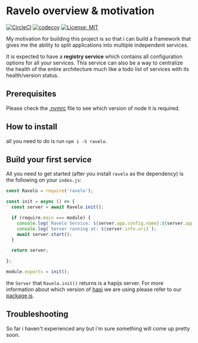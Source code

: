 # Ravelo overview & motivation

[![CircleCI](https://circleci.com/gh/opposite-bracket/ravelo/tree/master.svg?style=svg)](https://circleci.com/gh/ravelo-systematic-solutions/ravelo/tree/master)
[![codecov](https://codecov.io/gh/opposite-bracket/ravelo/branch/master/graph/badge.svg)](https://codecov.io/gh/opposite-bracket/ravelo)
[![License: MIT](https://img.shields.io/badge/License-MIT-yellow.svg)](https://opensource.org/licenses/MIT)

My motivation for building this project is 
so that i can build a framework that gives
me the ability to split applications into
multiple independent services.

It is expected to have a **registry service**
which contains all configuration options for
all your services. This service can also be
a way to centralize the health of the entire
architecture much like a todo list of services
with its health/version status.

## Prerequisites

Please check the [.nvmrc](https://github.com/ravelo-systematic-solutions/ravelo/blob/master/.nvmrc)
file to see which version of node it is required.

## How to install

all you need to do is run `npm i -S ravelo`.

## Build your first service

All you need to get started (after you install
`ravelo` as the dependency) is the following on
your `index.js`:

```javascript
const Ravelo = require('ravelo');

const init = async () => {
  const server = await Ravelo.init();

  if (require.main === module) {
    console.log(`Ravelo Service: ${server.app.config.name}:${server.app.config.version}`);
    console.log(`Server running at: ${server.info.uri}`);
    await server.start();
  }

  return server;

};

module.exports = init();
```

the `Server` that `Ravelo.init()` returns is a hapijs
server. For more information about which version of
[hapi](https://hapijs.com/) we are using please refer to our
[package.js](https://github.com/ravelo-systematic-solutions/ravelo/blob/master/package.json).

## Troubleshooting

So far i haven't experienced any but i'm sure something will come up pretty soon.